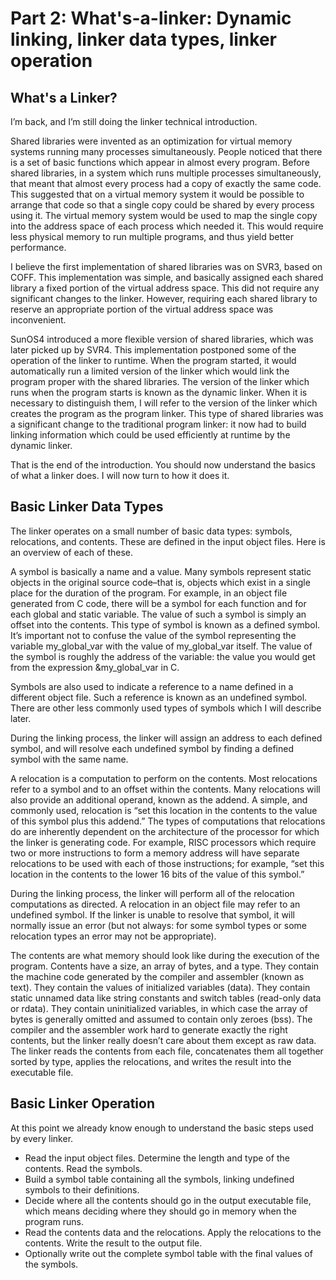 # Part 2: What's-a-linker: Dynamic linking, linker data types, linker operation

## What's a Linker?

I’m back, and I’m still doing the linker technical introduction.

Shared libraries were invented as an optimization for virtual memory systems running many processes simultaneously. People noticed that there is a set of basic functions which appear in almost every program. Before shared libraries, in a system which runs multiple processes simultaneously, that meant that almost every process had a copy of exactly the same code. This suggested that on a virtual memory system it would be possible to arrange that code so that a single copy could be shared by every process using it. The virtual memory system would be used to map the single copy into the address space of each process which needed it. This would require less physical memory to run multiple programs, and thus yield better performance.

I believe the first implementation of shared libraries was on SVR3, based on COFF. This implementation was simple, and basically assigned each shared library a fixed portion of the virtual address space. This did not require any significant changes to the linker. However, requiring each shared library to reserve an appropriate portion of the virtual address space was inconvenient.

SunOS4 introduced a more flexible version of shared libraries, which was later picked up by SVR4. This implementation postponed some of the operation of the linker to runtime. When the program started, it would automatically run a limited version of the linker which would link the program proper with the shared libraries. The version of the linker which runs when the program starts is known as the dynamic linker. When it is necessary to distinguish them, I will refer to the version of the linker which creates the program as the program linker. This type of shared libraries was a significant change to the traditional program linker: it now had to build linking information which could be used efficiently at runtime by the dynamic linker.

That is the end of the introduction. You should now understand the basics of what a linker does. I will now turn to how it does it.

## Basic Linker Data Types

The linker operates on a small number of basic data types: symbols, relocations, and contents. These are defined in the input object files. Here is an overview of each of these.

A symbol is basically a name and a value. Many symbols represent static objects in the original source code–that is, objects which exist in a single place for the duration of the program. For example, in an object file generated from C code, there will be a symbol for each function and for each global and static variable. The value of such a symbol is simply an offset into the contents. This type of symbol is known as a defined symbol. It’s important not to confuse the value of the symbol representing the variable my\_global\_var with the value of my\_global\_var itself. The value of the symbol is roughly the address of the variable: the value you would get from the expression \&my\_global\_var in C.

Symbols are also used to indicate a reference to a name defined in a different object file. Such a reference is known as an undefined symbol. There are other less commonly used types of symbols which I will describe later.

During the linking process, the linker will assign an address to each defined symbol, and will resolve each undefined symbol by finding a defined symbol with the same name.

A relocation is a computation to perform on the contents. Most relocations refer to a symbol and to an offset within the contents. Many relocations will also provide an additional operand, known as the addend. A simple, and commonly used, relocation is “set this location in the contents to the value of this symbol plus this addend.” The types of computations that relocations do are inherently dependent on the architecture of the processor for which the linker is generating code. For example, RISC processors which require two or more instructions to form a memory address will have separate relocations to be used with each of those instructions; for example, “set this location in the contents to the lower 16 bits of the value of this symbol.”

During the linking process, the linker will perform all of the relocation computations as directed. A relocation in an object file may refer to an undefined symbol. If the linker is unable to resolve that symbol, it will normally issue an error (but not always: for some symbol types or some relocation types an error may not be appropriate).

The contents are what memory should look like during the execution of the program. Contents have a size, an array of bytes, and a type. They contain the machine code generated by the compiler and assembler (known as text). They contain the values of initialized variables (data). They contain static unnamed data like string constants and switch tables (read-only data or rdata). They contain uninitialized variables, in which case the array of bytes is generally omitted and assumed to contain only zeroes (bss). The compiler and the assembler work hard to generate exactly the right contents, but the linker really doesn’t care about them except as raw data. The linker reads the contents from each file, concatenates them all together sorted by type, applies the relocations, and writes the result into the executable file.

## Basic Linker Operation

At this point we already know enough to understand the basic steps used by every linker.

* Read the input object files. Determine the length and type of the contents. Read the symbols.
* Build a symbol table containing all the symbols, linking undefined symbols to their definitions.
* Decide where all the contents should go in the output executable file, which means deciding where they should go in memory when the program runs.
* Read the contents data and the relocations. Apply the relocations to the contents. Write the result to the output file.
* Optionally write out the complete symbol table with the final values of the symbols.
